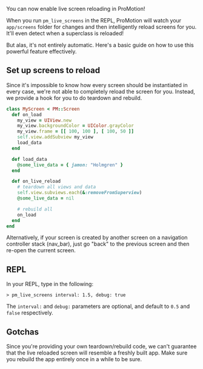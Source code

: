 You can now enable live screen reloading in ProMotion!

When you run `pm_live_screens` in the REPL, ProMotion will watch your `app/screens` folder for changes and then intelligently reload screens for you. It'll even detect when a superclass is reloaded!

But alas, it's not entirely automatic. Here's a basic guide on how to use this powerful feature effectively.

## Set up screens to reload

Since it's impossible to know how every screen should be instantiated in every case, we're not able to completely reload the screen for you. Instead, we provide a hook for you to do teardown and rebuild.

```ruby
class MyScreen < PM::Screen
  def on_load
    my_view = UIView.new
    my_view.backgroundColor = UIColor.grayColor
    my_view.frame = [[ 100, 100 ], [ 100, 50 ]]
    self.view.addSubview my_view
    load_data
  end

  def load_data
    @some_live_data = { jamon: "Holmgren" }
  end

  def on_live_reload
    # teardown all views and data
    self.view.subviews.each(&:removeFromSuperview)
    @some_live_data = nil

    # rebuild all
    on_load
  end
end
```

Alternatively, if your screen is created by another screen on a navigation controller stack (nav_bar), just go "back" to the previous screen and then re-open the current screen.

## REPL

In your REPL, type in the following:

```sh-session
> pm_live_screens interval: 1.5, debug: true
```

The `interval:` and `debug:` parameters are optional, and default to `0.5` and `false` respectively.

## Gotchas

Since you're providing your own teardown/rebuild code, we can't guarantee that the live reloaded screen will resemble a freshly built app. Make sure you rebuild the app entirely once in a while to be sure.



